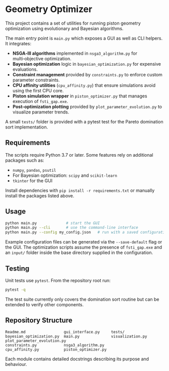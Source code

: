 # Geometry Optimizer

This project contains a set of utilities for running piston geometry optimization using evolutionary and Bayesian algorithms.

The main entry point is `main.py` which exposes a GUI as well as CLI helpers. It integrates:

- **NSGA‑III algorithms** implemented in `nsga3_algorithm.py` for multi‑objective optimization.
- **Bayesian optimization** logic in `bayesian_optimization.py` for expensive evaluations.
- **Constraint management** provided by `constraints.py` to enforce custom parameter constraints.
- **CPU affinity utilities** (`cpu_affinity.py`) that ensure simulations avoid using the first CPU core.
- **Piston simulation wrapper** in `piston_optimizer.py` that manages execution of `fsti_gap.exe`.
- **Post-optimization plotting** provided by `plot_parameter_evolution.py` to visualize parameter trends.

A small `tests/` folder is provided with a pytest test for the Pareto domination sort implementation.

## Requirements

The scripts require Python 3.7 or later. Some features rely on additional packages such as:

- `numpy`, `pandas`, `psutil`
- For Bayesian optimization: `scipy` and `scikit-learn`
- `tkinter` for the GUI

Install dependencies with `pip install -r requirements.txt` or manually install the packages listed above.

## Usage

```bash
python main.py             # start the GUI
python main.py --cli       # use the command‑line interface
python main.py --config my_config.json   # run with a saved configuration
```

Example configuration files can be generated via the `--save-default` flag or the GUI. The optimization scripts assume the presence of `fsti_gap.exe` and an `input/` folder inside the base directory supplied in the configuration.

## Testing

Unit tests use `pytest`. From the repository root run:

```bash
pytest -q
```

The test suite currently only covers the domination sort routine but can be extended to verify other components.

## Repository Structure

```
Readme.md                 gui_interface.py     tests/
bayesian_optimization.py  main.py              visualization.py
plot_parameter_evolution.py
constraints.py            nsga3_algorithm.py
cpu_affinity.py           piston_optimizer.py
```

Each module contains detailed docstrings describing its purpose and behaviour.

